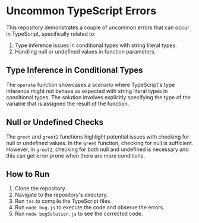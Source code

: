 # Uncommon TypeScript Errors

This repository demonstrates a couple of uncommon errors that can occur in TypeScript, specifically related to:

1. Type inference issues in conditional types with string literal types.
2. Handling null or undefined values in function parameters.

## Type Inference in Conditional Types

The `operate` function showcases a scenario where TypeScript's type inference might not behave as expected with string literal types in conditional types. The solution involves explicitly specifying the type of the variable that is assigned the result of the function.

## Null or Undefined Checks

The `greet` and `greet2` functions highlight potential issues with checking for null or undefined values. In the `greet` function, checking for null is sufficient. However, in `greet2`, checking for both null and undefined is necessary and this can get error prone when there are more conditions. 

## How to Run

1. Clone the repository.
2. Navigate to the repository's directory.
3. Run `tsc` to compile the TypeScript files.
4. Run `node bug.js` to execute the code and observe the errors.
5. Run `node bugSolution.js` to see the corrected code.
